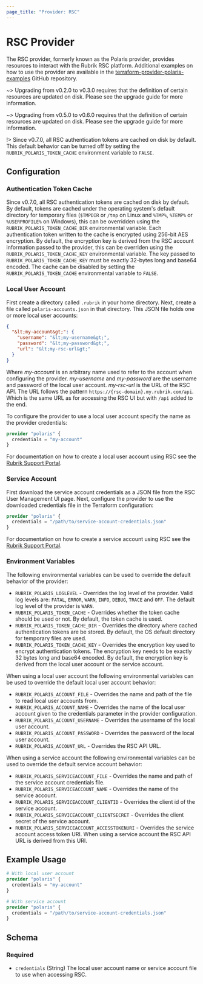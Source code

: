 ```yaml
---
page_title: "Provider: RSC"
---
```


# RSC Provider
The RSC provider, formerly known as the Polaris provider, provides resources to interact with the Rubrik RSC platform.
Additional examples on how to use the provider are available in the
[terraform-provider-polaris-examples](https://github.com/rubrikinc/terraform-provider-polaris-examples) GitHub
repository.

~> Upgrading from v0.2.0 to v0.3.0 requires that the definition of certain resources are updated on disk. Please see the
upgrade guide for more information.

~> Upgrading from v0.5.0 to v0.6.0 requires that the definition of certain resources are updated on disk. Please see the
upgrade guide for more information.

!> Since v0.7.0, all RSC authentication tokens are cached on disk by default. This default behavior can be turned off by
setting the `RUBRIK_POLARIS_TOKEN_CACHE` environment variable to `FALSE`.

## Configuration

### Authentication Token Cache
Since v0.7.0, all RSC authentication tokens are cached on disk by default. By default, tokens are cached under the
operating system's default directory for temporary files (`$TMPDIR` or `/tmp` on Linux and `%TMP%`, `%TEMP%` or
`%USERPROFILE%` on Windows), this can be overridden using the `RUBRIK_POLARIS_TOKEN_CACHE_DIR` environmental variable.
Each authentication token written to the cache is encrypted using 256-bit AES encryption. By default, the encryption key
is derived from the RSC account information passed to the provider, this can be overriden using the
`RUBRIK_POLARIS_TOKEN_CACHE_KEY` environmental variable. The key passed to `RUBRIK_POLARIS_TOKEN_CACHE_KEY` must be
exactly 32-bytes long and base64 encoded. The cache can be disabled by setting the `RUBRIK_POLARIS_TOKEN_CACHE`
environmental variable to `FALSE`.

### Local User Account
First create a directory called `.rubrik` in your home directory. Next, create a file called `polaris-accounts.json` in
that directory. This JSON file holds one or more local user accounts:
```json
{
  "&lt;my-account&gt;": {
    "username": "&lt;my-username&gt;",
    "password": "&lt;my-password&gt;",
    "url": "&lt;my-rsc-url&gt;"
  }
}
```
Where *my-account* is an arbitrary name used to refer to the account when configuring the provider. *my-username* and
*my-password* are the username and password of the local user account. *my-rsc-url* is the URL of the RSC API. The
URL follows the pattern `https://{rsc-domain}.my.rubrik.com/api`. Which is the same URL as for accessing the RSC UI but
with `/api` added to the end.

To configure the provider to use a local user account specify the name as the provider credentials:
```terraform
provider "polaris" {
  credentials = "my-account"
}
```
For documentation on how to create a local user account using RSC see the
[Rubrik Support Portal](http://support.rubrik.com).

### Service Account
First download the service account credentials as a JSON file from the RSC User Management UI page. Next, configure the
provider to use the downloaded credentials file in the Terraform configuration:
```terraform
provider "polaris" {
  credentials = "/path/to/service-account-credentials.json"
}
```
For documentation on how to create a service account using RSC see the
[Rubrik Support Portal](http://support.rubrik.com).

### Environment Variables
The following environmental variables can be used to override the default behavior of the provider:
* `RUBRIK_POLARIS_LOGLEVEL` - Overrides the log level of the provider. Valid log levels are: `FATAL`, `ERROR`, `WARN`,
  `INFO`, `DEBUG`, `TRACE` and `OFF`. The default log level of the provider is `WARN`.
* `RUBRIK_POLARIS_TOKEN_CACHE` - Overrides whether the token cache should be used or not. By default, the token
  cache is used.
* `RUBRIK_POLARIS_TOKEN_CACHE_DIR` - Overrides the directory where cached authentication tokens are be stored. By
  default, the OS default directory for temporary files are used.
* `RUBRIK_POLARIS_TOKEN_CACHE_KEY` - Overrides the encryption key used to encrypt authentication tokens. The
  encryption key needs to be exactly 32 bytes long and base64 encoded. By default, the encryption key is derived from
  the local user account or the service account.


When using a local user account the following environmental variables can be used to override the default local user
account behavior:
* `RUBRIK_POLARIS_ACCOUNT_FILE` - Overrides the name and path of the file to read local user accounts from.
* `RUBRIK_POLARIS_ACCOUNT_NAME` - Overrides the name of the local user account given to the credentials parameter in the
  provider configuration.
* `RUBRIK_POLARIS_ACCOUNT_USERNAME` - Overrides the username of the local user account.
* `RUBRIK_POLARIS_ACCOUNT_PASSWORD` - Overrides the password of the local user account.
* `RUBRIK_POLARIS_ACCOUNT_URL` - Overrides the RSC API URL.

When using a service account the following environmental variables can be used to override the default service account
behavior:
* `RUBRIK_POLARIS_SERVICEACCOUNT_FILE` - Overrides the name and path of the service account credentials file.
* `RUBRIK_POLARIS_SERVICEACCOUNT_NAME` - Overrides the name of the service account.
* `RUBRIK_POLARIS_SERVICEACCOUNT_CLIENTID` - Overrides the client id of the service account.
* `RUBRIK_POLARIS_SERVICEACCOUNT_CLIENTSECRET` - Overrides the client secret of the service account.
* `RUBRIK_POLARIS_SERVICEACCOUNT_ACCESSTOKENURI` - Overrides the service account access token URI. When using a service
  account the RSC API URL is derived from this URI.

## Example Usage

```terraform
# With local user account
provider "polaris" {
  credentials = "my-account"
}

# With service account
provider "polaris" {
  credentials = "/path/to/service-account-credentials.json"
}
```

<!-- schema generated by tfplugindocs -->
## Schema

### Required

- `credentials` (String) The local user account name or service account file to use when accessing RSC.
